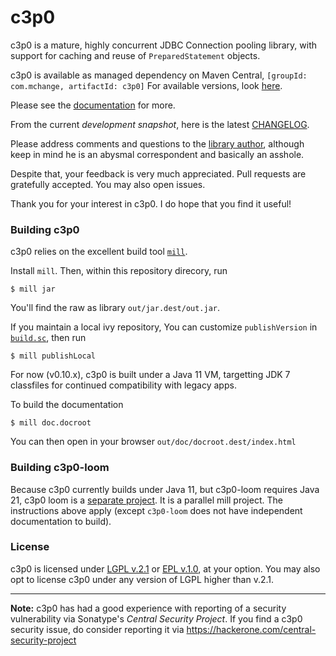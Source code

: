# c3p0

c3p0 is a mature, highly concurrent JDBC Connection pooling library, with
support for caching and reuse of `PreparedStatement` objects.

c3p0 is available as managed dependency on Maven Central,
<code>[groupId: com.mchange, artifactId: c3p0]</code> For available versions, look [here](https://oss.sonatype.org/content/repositories/releases/com/mchange/c3p0/).

Please see the [documentation](http://www.mchange.com/projects/c3p0/) for more.

From the current *development snapshot*, here is the latest [CHANGELOG](CHANGELOG).

Please address comments and questions to the [library author](mailto:swaldman@mchange.com), although keep in mind he is an abysmal correspondent and basically an asshole. 

Despite that, your feedback is very much appreciated. Pull requests are gratefully accepted. You may also open issues.

Thank you for your interest in c3p0. I do hope that you find it useful!

### Building c3p0

c3p0 relies on the excellent build tool [`mill`](https://mill-build.com/).

Install `mill`. Then, within this repository direcory, run

```plaintext
$ mill jar
```

You'll find the raw as library `out/jar.dest/out.jar`.

If you maintain a local ivy repository, You can customize `publishVersion` in [`build.sc`](build.sc), then run

```plaintext
$ mill publishLocal
```

For now (v0.10.x), c3p0 is built under a Java 11 VM, targetting JDK 7 classfiles for continued compatibility with legacy apps.

To build the documentation

```plaintext
$ mill doc.docroot
```

You can then open in your browser `out/doc/docroot.dest/index.html`

### Building c3p0-loom

Because c3p0 currently builds under Java 11, but c3p0-loom requires Java 21, c3p0 loom is a
[separate project](https://github.com/swaldman/c3p0-loom). It is a parallel mill project.
The instructions above apply (except `c3p0-loom` does not have independent documentation to build).

### License

c3p0 is licensed under [LGPL v.2.1](LICENSE-LGPL) or [EPL v.1.0](LICENSE-EPL), at your option. You may also
opt to license c3p0 under any version of LGPL higher than v.2.1.

---

**Note:** c3p0 has had a good experience with reporting of a security vulnerability via Sonatype's _Central Security Project_.
If you find a c3p0 security issue, do consider reporting it via https://hackerone.com/central-security-project





